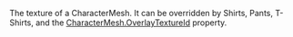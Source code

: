 The texture of a CharacterMesh. It can be overridden by Shirts, Pants, T-Shirts, and the [CharacterMesh.OverlayTextureId](https://developer.roblox.com/en-us/api-reference/property/CharacterMesh/OverlayTextureId) property.